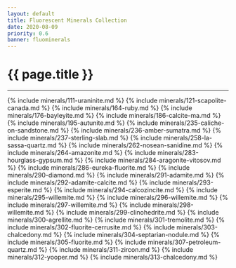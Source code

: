 ```yaml
---
layout: default
title: Fluorescent Minerals Collection
date: 2020-08-09
priority: 0.6
banner: fluominerals
---
```


{{ page.title }}
=====
---

{% include minerals/111-uraninite.md %}
{% include minerals/121-scapolite-canada.md %}
{% include minerals/164-ruby.md %}
{% include minerals/176-bayleyite.md %}
{% include minerals/186-calcite-ma.md %}
{% include minerals/195-autunite.md %}
{% include minerals/235-caliche-on-sandstone.md %}
{% include minerals/236-amber-sumatra.md %}
{% include minerals/237-sterling-slab.md %}
{% include minerals/258-la-sassa-quartz.md %}
{% include minerals/262-nosean-sanidine.md %}
{% include minerals/264-amazonite.md %}
{% include minerals/283-hourglass-gypsum.md %}
{% include minerals/284-aragonite-vitosov.md %}
{% include minerals/286-eureka-fluorite.md %}
{% include minerals/290-diamond.md %}
{% include minerals/291-adamite.md %}
{% include minerals/292-adamite-calcite.md %}
{% include minerals/293-esperite.md %}
{% include minerals/294-calcozincite.md %}
{% include minerals/295-willemite.md %}
{% include minerals/296-willemite.md %}
{% include minerals/297-willemite.md %}
{% include minerals/298-willemite.md %}
{% include minerals/299-clinohedrite.md %}
{% include minerals/300-agrellite.md %}
{% include minerals/301-tremolite.md %}
{% include minerals/302-fluorite-cerrusite.md %}
{% include minerals/303-chalcedony.md %}
{% include minerals/304-septarian-nodule.md %}
{% include minerals/305-fluorite.md %}
{% include minerals/307-petroleum-quartz.md %}
{% include minerals/311-zircon.md %}
{% include minerals/312-yooper.md %}
{% include minerals/313-chalcedony.md %}

